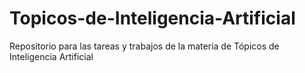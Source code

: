# Topicos-de-Inteligencia-Artificial
Repositorio para las tareas y trabajos de la materia de Tópicos de Inteligencia Artificial
